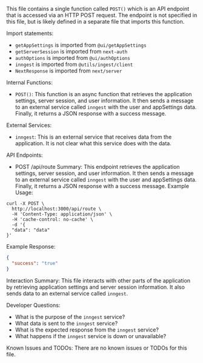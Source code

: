 This file contains a single function called `POST()` which is an API endpoint that is accessed via an HTTP POST request. The endpoint is not specified in this file, but is likely defined in a separate file that imports this function.

Import statements:
- `getAppSettings` is imported from `@ui/getAppSettings`
- `getServerSession` is imported from `next-auth`
- `authOptions` is imported from `@ui/authOptions`
- `inngest` is imported from `@utils/ingest/client`
- `NextResponse` is imported from `next/server`

Internal Functions:
- `POST()`: This function is an async function that retrieves the application settings, server session, and user information. It then sends a message to an external service called `inngest` with the user and appSettings data. Finally, it returns a JSON response with a success message.

External Services:
- `inngest`: This is an external service that receives data from the application. It is not clear what this service does with the data.

API Endpoints:
- POST /api/route
Summary: This endpoint retrieves the application settings, server session, and user information. It then sends a message to an external service called `inngest` with the user and appSettings data. Finally, it returns a JSON response with a success message.
Example Usage:
```
curl -X POST \
  http://localhost:3000/api/route \
  -H 'Content-Type: application/json' \
  -H 'cache-control: no-cache' \
  -d '{
  "data": "data"
}'
```
Example Response:
```json
{
  "success": "true"
}
```

Interaction Summary:
This file interacts with other parts of the application by retrieving application settings and server session information. It also sends data to an external service called `inngest`.

Developer Questions:
- What is the purpose of the `inngest` service?
- What data is sent to the `inngest` service?
- What is the expected response from the `inngest` service?
- What happens if the `inngest` service is down or unavailable?

Known Issues and TODOs:
There are no known issues or TODOs for this file.